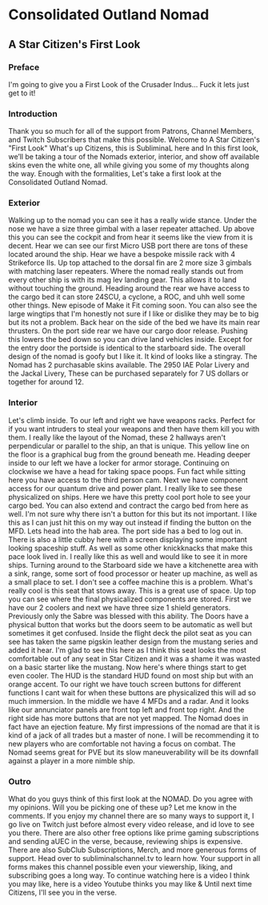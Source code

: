 # Consolidated Outland Nomad
## A Star Citizen's First Look

### Preface
I'm going to give you a First Look of the Crusader Indus... Fuck it lets just get to it!

### Introduction
Thank you so much for all of the support from Patrons, Channel Members, and Twitch Subscribers that make this possible. Welcome to A Star Citizen's "First Look" What's up Citizens, this is SubliminaL here and In this first look, we’ll be taking a tour of the Nomads exterior, interior, and show off available skins even the white one, all while giving you some of my thoughts along the way. Enough with the formalities, Let's take a first look at the Consolidated Outland Nomad.

### Exterior
Walking up to the nomad you can see it has a really wide stance. Under the nose we have a size three gimbal with a laser repeater attached. Up above this you can see the cockpit and from hear it seems like the view from it is decent. Hear we can see our first Micro USB port there are tons of these located around the ship. Hear we have a bespoke missile rack with 4 Strikeforce IIs. Up top attached to the dorsal fin are 2 more size 3 gimbals with matching laser repeaters. Where the nomad really stands out from every other ship is with its mag lev landing gear. This allows it to land without touching the ground. Heading around the rear we have access to the cargo bed it can store 24SCU, a cyclone, a ROC, and uhh well some other things. New episode of Make it Fit coming soon. You can also see the large wingtips that I'm honestly not sure if I like or dislike they may be to big but its not a problem. Back hear on the side of the bed we have its main rear thrusters. On the port side rear we have our cargo door release. Pushing this lowers the bed down so you can drive land vehicles inside. Except for the entry door the portside is identical to the starboard side. The overall design of the nomad is goofy but I like it. It kind of looks like a stingray. The Nomad has 2 purchasable skins available. The 2950 IAE Polar Livery and the Jackal Livery, These can be purchased separately for 7 US dollars or together for around 12.

### Interior
Let's climb inside. To our left and right we have weapons racks. Perfect for if you want intruders to steal your weapons and then have them kill you with them. I really like the layout of the Nomad, these 2 hallways aren't perpendicular or parallel to the ship, an that is unique. This yellow line on the floor is a graphical bug from the ground beneath me. Heading deeper inside to our left we have a locker for armor storage. Continuing on clockwise we have a head for taking space poops. Fun fact while sitting here you have access to the third person cam. Next we have component access for our quantum drive and power plant. I really like to see these physicalized on ships. Here we have this pretty cool port hole to see your cargo bed. You can also extend and contract the cargo bed from here as well. I'm not sure why there isn't a button for this but its not important. I like this as I can just hit this on my way out instead if finding the button on the MFD. Lets head into the hab area. The port side has a bed to log out in. There is also a little cubby here with a screen displaying some important looking spaceship stuff. As well as some other knickknacks that make this pace look lived in. I really like this as well and would like to see it in more ships. Turning around to the Starboard side we have a kitchenette area with a sink, range, some sort of food processor or heater up machine, as well as a small place to set. I don't see a coffee machine this is a problem. What's really cool is this seat that stows away. This is a great use of space. Up top you can see where the final physicalized components are stored. First we have our 2 coolers and next we have three size 1 shield generators. Previously only the Sabre was blessed with this ability. The Doors have a physical button that works but the doors seem to be automatic as well but sometimes it get confused. Inside the flight deck the pilot seat as you can see has taken the same pigskin leather design from the mustang series and added it hear. I'm glad to see this here as I think this seat looks the most comfortable out of any seat in Star Citizen and it was a shame it was wasted on a basic starter like the mustang. Now here's where things start to get even cooler. The HUD is the standard HUD found on most ship but with an orange accent. To our right we have touch screen buttons for different functions I cant wait for when these buttons are physicalized this will ad so much immersion. In the middle we have 4 MFDs and a radar. And it looks like our annunciator panels are front top left and front top right. And the right side has more buttons that are not yet mapped. The Nomad does in fact have an ejection feature. My first impressions of the nomad are that it is kind of a jack of all trades but a master of none. I will be recommending it to new players who are comfortable not having a focus on combat. The Nomad seems great for PVE but its slow maneuverability will be its downfall against a player in a more nimble ship.

### Outro
What do you guys think of this first look at the NOMAD. Do you agree with my opinions. Will you be picking one of these up? Let me know in the comments. If you enjoy my channel there are so many ways to support it, I go live on Twitch just before almost every video release, and id love to see you there. There are also other free options like prime gaming subscriptions and sending aUEC in the verse, because, reviewing ships is expensive. There are also SubClub Subscriptions, Merch, and more generous forms of support. Head over to subliminalschannel.tv to learn how. Your support in all forms makes this channel possible even your viewership, liking, and subscribing goes a long way. To continue watching here is a video I think you may like, here is a video Youtube thinks you may like & Until next time Citizens, I'll see you in the verse.
